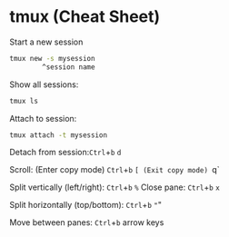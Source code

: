 # tmux (Cheat Sheet)

Start a new session

```sh
tmux new -s mysession
	    ^session name
```

Show all sessions:

```sh
tmux ls
```

Attach to session:

```sh
tmux attach -t mysession
```

Detach from session:`Ctrl`+`b` `d`

Scroll: (Enter copy mode) `Ctrl`+`b` `[ (Exit copy mode) `q`

Split vertically (left/right): `Ctrl`+`b` `%`
Close pane: `Ctrl`+`b` `x`

Split horizontally (top/bottom): `Ctrl`+`b` `"`"

Move between panes: `Ctrl`+`b` arrow keys
